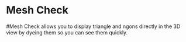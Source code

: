 # Mesh Check

#Mesh Check allows you to display triangle and ngons directly in the 3D view by
 dyeing them so you can see them quickly.
